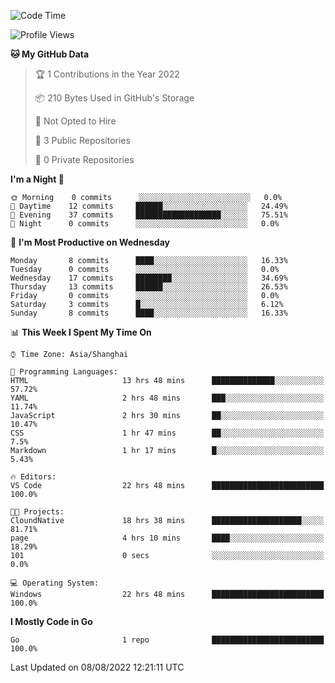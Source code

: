 <!--START_SECTION:waka-->
![Code Time](http://img.shields.io/badge/Code%20Time-148%20hrs%2010%20mins-blue)

![Profile Views](http://img.shields.io/badge/Profile%20Views-0-blue)

**🐱 My GitHub Data** 

> 🏆 1 Contributions in the Year 2022
 > 
> 📦 210 Bytes Used in GitHub's Storage 
 > 
> 🚫 Not Opted to Hire
 > 
> 📜 3 Public Repositories 
 > 
> 🔑 0 Private Repositories  
 > 
**I'm a Night 🦉** 

```text
🌞 Morning    0 commits      ░░░░░░░░░░░░░░░░░░░░░░░░░   0.0% 
🌆 Daytime    12 commits     ██████░░░░░░░░░░░░░░░░░░░   24.49% 
🌃 Evening    37 commits     ███████████████████░░░░░░   75.51% 
🌙 Night      0 commits      ░░░░░░░░░░░░░░░░░░░░░░░░░   0.0%

```
📅 **I'm Most Productive on Wednesday** 

```text
Monday       8 commits      ████░░░░░░░░░░░░░░░░░░░░░   16.33% 
Tuesday      0 commits      ░░░░░░░░░░░░░░░░░░░░░░░░░   0.0% 
Wednesday    17 commits     ████████░░░░░░░░░░░░░░░░░   34.69% 
Thursday     13 commits     ██████░░░░░░░░░░░░░░░░░░░   26.53% 
Friday       0 commits      ░░░░░░░░░░░░░░░░░░░░░░░░░   0.0% 
Saturday     3 commits      █░░░░░░░░░░░░░░░░░░░░░░░░   6.12% 
Sunday       8 commits      ████░░░░░░░░░░░░░░░░░░░░░   16.33%

```


📊 **This Week I Spent My Time On** 

```text
⌚︎ Time Zone: Asia/Shanghai

💬 Programming Languages: 
HTML                     13 hrs 48 mins      ██████████████░░░░░░░░░░░   57.72% 
YAML                     2 hrs 48 mins       ███░░░░░░░░░░░░░░░░░░░░░░   11.74% 
JavaScript               2 hrs 30 mins       ██░░░░░░░░░░░░░░░░░░░░░░░   10.47% 
CSS                      1 hr 47 mins        ██░░░░░░░░░░░░░░░░░░░░░░░   7.5% 
Markdown                 1 hr 17 mins        █░░░░░░░░░░░░░░░░░░░░░░░░   5.43%

🔥 Editors: 
VS Code                  22 hrs 48 mins      █████████████████████████   100.0%

🐱‍💻 Projects: 
CloundNative             18 hrs 38 mins      ████████████████████░░░░░   81.71% 
page                     4 hrs 10 mins       ████░░░░░░░░░░░░░░░░░░░░░   18.29% 
101                      0 secs              ░░░░░░░░░░░░░░░░░░░░░░░░░   0.0%

💻 Operating System: 
Windows                  22 hrs 48 mins      █████████████████████████   100.0%

```

**I Mostly Code in Go** 

```text
Go                       1 repo              █████████████████████████   100.0%

```



 Last Updated on 08/08/2022 12:21:11 UTC
<!--END_SECTION:waka-->
